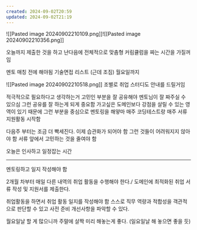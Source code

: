 ```yaml
---
created: 2024-09-02T20:59
updated: 2024-09-02T21:19
---
```



![[Pasted image 20240902210109.png]]![[Pasted image 20240902210356.png]]

오늘까지 제출한 것을 하고 난다음에 전체적으로 맞춤형 커림큘럼을 짜는 시간을 가질꺼임 

멘토 매칭 전에 해야됨 기술면접 리스트 (근데 조짐)
월요일까지

![[Pasted image 20240902210518.png]]
조별로 취업 스터디도 안내를 드릴거임

적극적으로 필요하다고 생각하는거 고민인 부분을 잘 공유해야 멘토님이 잘 짜주실 수 있으심
그런 공유를 잘 하는게 되게 중요함
가고싶은 도메인보다 강점을 살릴 수 있는 영역이 있기 때문에 그런 부분을 중심으로 멘토링을 해얗마
매주 코딩테스트랑 매주 서류지원활동 시작함

다음주 부터는 조금 더 빡세진다. 이제 습관화가 되어야 함
그런 것들이 어려워지지 않아야 함
서류 앞에서 고민하는 것을 줄여야 함

오늘은 인사하고 일정잡는 시간


---

멘토링하고 일지 작성해야 함

2개월 차부터 매일 다른 내역의 취업 활동을 수행해야 한다./ 도메인에 최적화된 취업 서류 작성 및 지원서를 제출한다.

취업활동을 하면서 취업 활동 일지를 작성해야 함
스스로 직무 역량과 적합성을 객관적으로 판단할 수 있고 사전 준비 개선사항을 파악할 수 있다.

월요일날 할 게 많으니까 주말에 살짝 미리 해놓는게 좋다. (일요일날 해 놓으면 좋을 듯)






